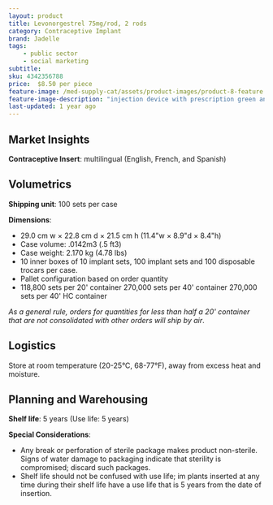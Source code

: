 ```yaml
---
layout: product
title: Levonorgestrel 75mg/rod, 2 rods
category: Contraceptive Implant
brand: Jadelle
tags: 
    - public sector
    - social marketing
subtitle: 
sku: 4342356788
price:  $8.50 per piece
feature-image: /med-supply-cat/assets/product-images/product-8-feature.png
feature-image-description: "injection device with prescription green and white medicine box"
last-updated: 1 year ago
---
```

## Market Insights

**Contraceptive Insert**: multilingual (English, French, and Spanish)

## Volumetrics

**Shipping unit**: 100 sets per case

**Dimensions**:

- 29.0 cm w × 22.8 cm d × 21.5 cm h (11.4"w × 8.9"d × 8.4"h)
- Case volume: .0142m3 (.5 ft3)
- Case weight: 2.170 kg (4.78 lbs)
- 10 inner boxes of 10 implant sets, 100 implant sets and 100 disposable trocars per case.
- Pallet configuration based on order quantity
- 118,800 sets per 20' container 270,000 sets per 40' container 270,000 sets per 40' HC container

*As a general rule, orders for quantities for less than half a 20' container that are not consolidated with other orders will ship by air*.

## Logistics

Store at room temperature (20-25°C, 68-77°F), away from excess heat and moisture.

## Planning and Warehousing 

**Shelf life**: 5 years (Use life: 5 years)

**Special Considerations**:

- Any break or perforation of sterile package makes product non-sterile. Signs of water damage to packaging indicate that sterility is compromised; discard such packages.
- Shelf life should not be confused with use life; im­ plants inserted at any time during their shelf life have a use life that is 5 years from the date of insertion.